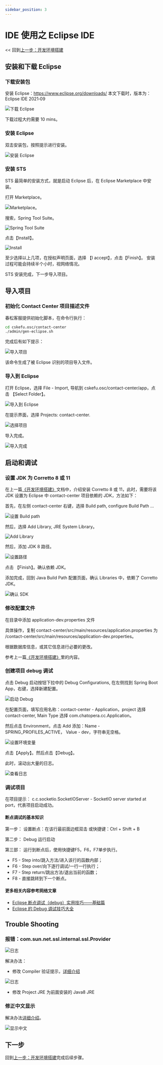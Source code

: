 ```yaml
---
sidebar_position: 3
---
```


# IDE 使用之 Eclipse IDE

<< 回到[上一步：开发环境搭建](./engineering.md#初始化系统) <!-- markup:skip-line -->

## 安装和下载 Eclipse

### 下载安装包

安装 Eclipse：<https://www.eclipse.org/downloads/>
本文下载时，版本为：Eclipse IDE 2021‑09

![下载 Eclipse](../images/products/cskefu/image2021-12-4_14-59-23.png)

下载过程大约需要 10 mins。

### 安装 Eclipse

双击安装包，按照提示进行安装。

![安装 Eclipse](../images/products/cskefu/image2022-3-26_15-53-32.png)

### 安装 STS

STS 最简单的安装方式，就是启动 Eclipse 后，在 Eclipse Marketplace 中安装。

打开 Marketplace。

![Marketplace。](../images/products/cskefu/image2022-3-26_15-54-15.png)

搜索，Spring Tool Suite。

![Spring Tool Suite](../images/products/cskefu/image2022-3-26_15-55-16.png)

点击【Install】。

![Install](../images/products/cskefu/image2022-3-26_15-56-34.png)

至少选择以上几项，在授权声明页面，选择 【I accept】，点击【Finish】。
安装过程可能会持续半个小时，视网络情况。

STS 安装完成，下一步导入项目。

## 导入项目

### 初始化 Contact Center 项目描述文件

春松客服提供初始化脚本，在命令行执行：

```bash
cd cskefu.osc/contact-center
./admin/gen-eclipse.sh
```

完成后有如下提示：

![导入项目](../images/products/cskefu/image2021-12-4_16-6-25.png)

该命令生成了被 Eclipse 识别的项目导入文件。

### 导入到 Eclipse

打开 Eclipse，选择 File - Import, 导航到 cskefu.osc/contact-center/app，点击 【Select Folder】。

![导入到 Eclipse](../images/products/cskefu/image2022-3-26_16-0-40.png)

在提示界面，选择 Projects: contact-center.

![选择项目](../images/products/cskefu/image2022-3-26_16-7-20.png)

导入完成。

![导入完成](../images/products/cskefu/image2022-3-26_16-6-21.png)

## 启动和调试

### 设置 JDK 为 Corretto 8 或 11

在上一篇[《开发环境搭建》](./engineering.md)文档中，介绍安装 Corretto 8 或 11，此时，需要将该 JDK 设置为 Eclipse 中 contact-center 项目依赖的 JDK，方法如下：

首先，在左侧 contact-center 右键，选择 Build path, configure Build Path ...

![设置 Build path](../images/products/cskefu/image2022-3-26_16-14-16.png)

然后，选择 Add Library, JRE System Library。

![Add Library](../images/products/cskefu/image2022-3-26_16-12-56.png)

然后，添加 JDK 8 路径。

![设置路径](../images/products/cskefu/image2022-3-26_16-10-31.png)

点击 【Finish】。确认依赖 JDK。

添加完成，回到 Java Build Path 配置页面，确认 Libraries 中，依赖了 Corretto JDK。

![确认 SDK](../images/products/cskefu/image2022-3-26_16-16-43.png)

### 修改配置文件

在目录中添加 application-dev.properties 文件

具体操作，复制 contact-center/src/main/resources/application.properties 为 /contact-center/src/main/resources/application-dev.properties。

根据数据库信息，或其它信息进行必要的更改。

参考上一篇[《开发环境搭建》](./engineering.md)里的内容。<!-- markup:skip-line -->

### 创建项目 debug 调试

点击 Debug 启动按钮下拉中的 Debug Configurations, 在左侧找到 Spring Boot App，右键，选择新建配置。

![启动 Debug](../images/products/cskefu/image2022-3-26_16-25-4.png)

在配置页面，填写应用名称：contact-center - Application，project 选择 contact-center, Main Type 选择 com.chatopera.cc.Application。

然后点击 Environment，点击 Add 添加：Name - SPRING_PROFILES_ACTIVE， Value - dev，字符串无空格。

![设置环境变量](../images/products/cskefu/image2022-3-26_16-23-28.png)

点击【Apply】。然后点击【Debug】。

此时，滚动出大量的日志。

![查看日志](../images/products/cskefu/image2022-3-26_16-28-16.png)

### 调试项目

在项目提示： c.c.socketio.SocketIOServer - SocketIO server started at port，代表项目启动成功。

#### 断点调试的基本知识

第一步： 设置断点：在该行最前面边框双击  或快捷键：Ctrl + Shift + B  

第二步： Debug 运行启动  

第三部： 运行到断点后，使用快捷键F5，F6，F7单步执行。

* F5 - Step into/跳入方法/进入该行的函数内部；
* F6 - Step over/向下逐行调试/一行一行执行；
* F7 - Step return/跳出方法/退出当前的函数；
* F8 - 直接跳转到下一个断点。

#### 更多相关内容参考网络文章

* [Eclipse 断点调试（debug）实用技巧——基础篇](https://jingyan.baidu.com/article/647f0115d666b27f2148a8b1.html)
* [Eclipse 的 Debug 调试技巧大全](https://blog.csdn.net/u011781521/article/details/55000066)

## Trouble Shooting

### 报错：com.sun.net.ssl.internal.ssl.Provider

![日志](../images/products/cskefu/image2021-12-4_16-20-49.png)

解决办法：

* 修改 Compiler 验证提示，[详细介绍](https://blog.csdn.net/tower888/article/details/106220494)

![日志](../images/products/cskefu/image2021-12-4_16-21-52.png)

* 修改 Project JRE 为前面安装的 Java8 JRE

### 修正中文显示

解决办法[详细介绍](https://blog.csdn.net/timo1160139211/article/details/74908266)。

![显示中文](../images/products/cskefu/image2021-12-4_16-36-7.png)

<!-- markup:markdown-end -->

## 下一步

回到[上一步：开发环境搭建](./engineering.md#初始化系统)完成后续步骤。
